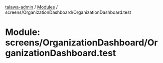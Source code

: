 [talawa-admin](../README.md) / [Modules](../modules.md) / screens/OrganizationDashboard/OrganizationDashboard.test

# Module: screens/OrganizationDashboard/OrganizationDashboard.test
